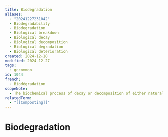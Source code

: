 ```yaml
---
title: Biodegradation
aliases:
  - "20241227231042"
  - Biodegradability
  - Biodegradation
  - Biological breakdown
  - Biological decay
  - Biological decomposition
  - Biological degradation
  - Biological deterioration
created: 2024-12-18
modified: 2024-12-27
tags:
  - gccommon
id: 1044
french:
  - Biodégradation
scopeNote:
  - The biochemical process of decay or decomposition of either natural or synthetic organic materials, by living organisms populating soils, bodies of water, or wastewater treatment facilities.
relatedTerm:
  - "[[Composting]]"
---
```

# Biodegradation
